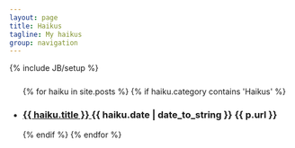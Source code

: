 ```yaml
---
layout: page
title: Haikus
tagline: My haikus
group: navigation
---
```

{% include JB/setup %}

<style media="screen" type="text/css">

html, body {
    background: url(assets/ocean.jpg) no-repeat center center fixed; 
    -webkit-background-size: cover;
    -moz-background-size: cover;
    -o-background-size: cover;
    background-size: cover;
}

</style>

<div class="well floatingBox«" style="margin-top:25px">
 <ul class="haikus">
      {% for haiku in site.posts %}
      {% if haiku.category contains 'Haikus' %}
      <li>
          <h3>
              <a href="{{ haiku.url }}">
                  {{ haiku.title }}
              </a>
              <span class="haiku-date">
                  {{ haiku.date | date_to_string }}
             </span>
             <span>
             {{ p.url }}
             </span>
         </h3>
     </li>
     {% endif %}
     {% endfor %}
 </ul>
</div>
